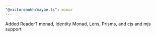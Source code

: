```yaml
---
"@victorenokh/maybe.ts": minor
---
```


Added ReaderT monad, Identity Monad, Lens, Prisms, and cjs and mjs support
